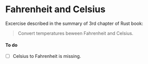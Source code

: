 # Fahrenheit and Celsius

Excercise described in the summary of 3rd chapter of Rust book:

> Convert temperatures beween Fahrenheit and Celsius.

#### To do

- [ ] Celsius to Fahrenheit is missing.

